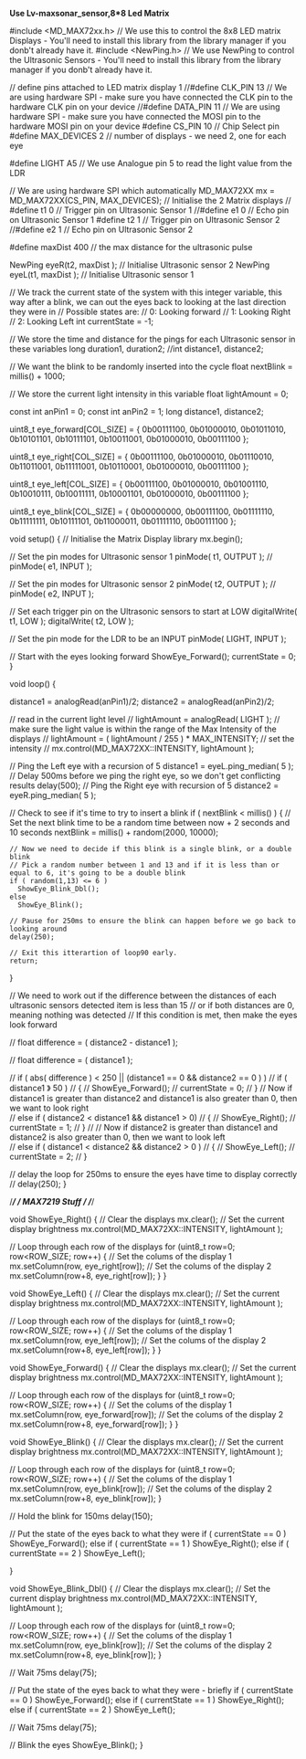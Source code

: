 **Use Lv-maxsonar_sensor,8*8 Led Matrix**

#include <MD_MAX72xx.h> // We use this to control the 8x8 LED matrix Displays - You'll need to install this library from the library manager if you donb't already have it.
#include <NewPing.h> // We use NewPing to control the Ultrasonic Sensors - You'll need to install this library from the library manager if you donb't already have it.

// define pins attached to LED matrix display 1
//#define  CLK_PIN   13  // We are using hardware SPI - make sure you have connected the CLK pin to the hardware CLK pin on your device
//#define DATA_PIN  11  // We are using hardware SPI - make sure you have connected the MOSI pin to the hardware MOSI pin on your device
#define CS_PIN    10  // Chip Select pin
#define  MAX_DEVICES 2 // number of displays - we need 2, one for each eye

#define LIGHT A5 // We use Analogue pin 5 to read the light value from the LDR

// We are using hardware SPI which automatically 
MD_MAX72XX mx = MD_MAX72XX(CS_PIN, MAX_DEVICES); // Initialise the 2 Matrix displays
//
#define  t1  0  // Trigger pin on Ultrasonic Sensor 1
//#define  e1  0  // Echo pin on Ultrasonic Sensor 1
#define  t2  1  // Trigger pin on Ultrasonic Sensor 2
//#define  e2  1  // Echo pin on Ultrasonic Sensor 2

          
#define maxDist 400 // the max distance for the ultrasonic pulse

NewPing eyeR(t2, maxDist ); // Initialise Ultrasonic sensor 2
NewPing eyeL(t1, maxDist ); // Initialise Ultrasonic sensor 1

// We track the current state of the system with this integer variable, this way after a blink, we can out the eyes back to looking at the last direction they were in
// Possible states are:
// 0: Looking forward
// 1: Looking Right
// 2: Looking Left
int currentState = -1; 

// We store the time and distance for the pings for each Ultrasonic sensor in these variables
long duration1, duration2;
//int distance1, distance2;

// We want the blink to be randomly inserted into the cycle
float nextBlink = millis() + 1000;

// We store the current light intensity in this variable
float lightAmount = 0;

const int anPin1 = 0;
const int anPin2 = 1;
long distance1, distance2;


uint8_t eye_forward[COL_SIZE] =
{
  0b00111100,
  0b01000010,
  0b01011010,
  0b10101101,
  0b10111101,
  0b10011001,
  0b01000010,
  0b00111100
};

uint8_t eye_right[COL_SIZE] =
{
  0b00111100,
  0b01000010,
  0b01110010,
  0b11011001,
  0b11111001,
  0b10110001,
  0b01000010,
  0b00111100
};

uint8_t eye_left[COL_SIZE] =
{
  0b00111100,
  0b01000010,
  0b01001110,
  0b10010111,
  0b10011111,
  0b10001101,
  0b01000010,
  0b00111100
};

uint8_t eye_blink[COL_SIZE] =
{
  0b00000000,
  0b00111100,
  0b01111110,
  0b11111111,
  0b10111101,
  0b11000011,
  0b01111110,
  0b00111100
};

void setup()
{
  // Initialise the Matrix Display library
  mx.begin();

  // Set the pin modes for Ultrasonic sensor 1
  pinMode( t1, OUTPUT );
//  pinMode( e1, INPUT );

  // Set the pin modes for Ultrasonic sensor 2
  pinMode( t2, OUTPUT );
//  pinMode( e2, INPUT );

  // Set each trigger pin on the Ultrasonic sensors to start at LOW 
  digitalWrite( t1, LOW );
  digitalWrite( t2, LOW );

// Set the pin mode for the LDR to be an INPUT
  pinMode( LIGHT, INPUT );

  // Start with the eyes looking forward
  ShowEye_Forward();
  currentState = 0;
}

void loop()
{


  distance1 = analogRead(anPin1)/2;
  distance2 = analogRead(anPin2)/2;

  
  // read in the current light level
//  lightAmount = analogRead( LIGHT );
  // make sure the light value is within the range of the Max Intensity of the displays
//  lightAmount = ( lightAmount / 255 ) * MAX_INTENSITY;
  // set the intensity
//  mx.control(MD_MAX72XX::INTENSITY, lightAmount );

  // Ping the Left eye with a recursion of 5
  distance1 = eyeL.ping_median( 5 );
  // Delay 500ms before we ping the right eye, so we don't get conflicting results
  delay(500);
  // Ping the Right eye with recursion of 5 
  distance2 = eyeR.ping_median( 5 );

  // Check to see if it's time to try to insert a blink
  if ( nextBlink < millis() )
  {
    // Set the next blink time to be a random time between now + 2 seconds and 10 seconds
    nextBlink = millis() + random(2000, 10000);
 
    // Now we need to decide if this blink is a single blink, or a double blink
    // Pick a random number between 1 and 13 and if it is less than or equal to 6, it's going to be a double blink
    if ( random(1,13) <= 6 )
      ShowEye_Blink_Dbl();
    else
      ShowEye_Blink();

    // Pause for 250ms to ensure the blink can happen before we go back to looking around
    delay(250);

    // Exit this itterartion of loop90 early.
    return;
  }
  
  // We need to work out if the difference between the distances of each ultrasonic sensors detected item is less than 15
  // or if both distances are 0, meaning nothing was detected
  // If this condition is met, then make the eyes look forward 
 
 // float difference = ( distance2 - distance1 );

//  float difference = ( distance1 );


  
 // if ( abs( difference ) < 250 || (distance1 == 0 && distance2 == 0 ) )
//   if ( distance1 》 50  )
//  {
//    ShowEye_Forward();
//    currentState = 0;
//  }
  // Now if distance1 is greater than distance2 and distance1 is also greater than 0, then we want to look right  
//  else if ( distance2 < distance1 && distance1 > 0)
//  {
//    ShowEye_Right();
//    currentState = 1;
//  }
//  // Now if distance2 is greater than distance1 and distance2 is also greater than 0, then we want to look left  
//  else if ( distance1 < distance2 && distance2 > 0 )
//  {
//    ShowEye_Left();
//    currentState = 2;
//  }

  // delay the loop for 250ms to ensure the eyes have time to display correctly
//  delay(250);
}



/***************************************/
/************ MAX7219 Stuff ************/
/***************************************/

void ShowEye_Right()
{
  // Clear the displays
  mx.clear();
  // Set the current display brightness
  mx.control(MD_MAX72XX::INTENSITY, lightAmount );

  // Loop through each row of the displays
  for (uint8_t row=0; row<ROW_SIZE; row++)
  {
    // Set the colums of the display 1
    mx.setColumn(row, eye_right[row]);
    // Set the colums of the display 2
    mx.setColumn(row+8, eye_right[row]);
  }
}

void ShowEye_Left()
{
// Clear the displays
  mx.clear();
  // Set the current display brightness
  mx.control(MD_MAX72XX::INTENSITY, lightAmount );

  // Loop through each row of the displays
  for (uint8_t row=0; row<ROW_SIZE; row++)
  {
     // Set the colums of the display 1
    mx.setColumn(row, eye_left[row]);
     // Set the colums of the display 2
    mx.setColumn(row+8, eye_left[row]);
  }
}


void ShowEye_Forward()
{
// Clear the displays
  mx.clear();
  // Set the current display brightness
  mx.control(MD_MAX72XX::INTENSITY, lightAmount );

  // Loop through each row of the displays
  for (uint8_t row=0; row<ROW_SIZE; row++)
  {
     // Set the colums of the display 1
    mx.setColumn(row, eye_forward[row]);
     // Set the colums of the display 2
    mx.setColumn(row+8, eye_forward[row]);
  }
}

void ShowEye_Blink()
{
// Clear the displays
  mx.clear();
  // Set the current display brightness
  mx.control(MD_MAX72XX::INTENSITY, lightAmount );

  // Loop through each row of the displays
  for (uint8_t row=0; row<ROW_SIZE; row++)
  {
     // Set the colums of the display 1
    mx.setColumn(row, eye_blink[row]);
     // Set the colums of the display 2
    mx.setColumn(row+8, eye_blink[row]);
  }

  // Hold the blink for 150ms
  delay(150);

  // Put the state of the eyes back to what they were
  if ( currentState == 0 )
    ShowEye_Forward();
  else if ( currentState == 1 )
    ShowEye_Right();
  else if ( currentState == 2 )
    ShowEye_Left();

}

void ShowEye_Blink_Dbl()
{
// Clear the displays
  mx.clear();
  // Set the current display brightness
  mx.control(MD_MAX72XX::INTENSITY, lightAmount );

  // Loop through each row of the displays
  for (uint8_t row=0; row<ROW_SIZE; row++)
  {
     // Set the colums of the display 1
    mx.setColumn(row, eye_blink[row]);
     // Set the colums of the display 2
    mx.setColumn(row+8, eye_blink[row]);
  }

  // Wait 75ms
  delay(75);

  // Put the state of the eyes back to what they were - briefly
  if ( currentState == 0 )
    ShowEye_Forward();
  else if ( currentState == 1 )
    ShowEye_Right();
  else if ( currentState == 2 )
    ShowEye_Left();

  // Wait 75ms
  delay(75);

  // Blink the eyes
  ShowEye_Blink();
}
